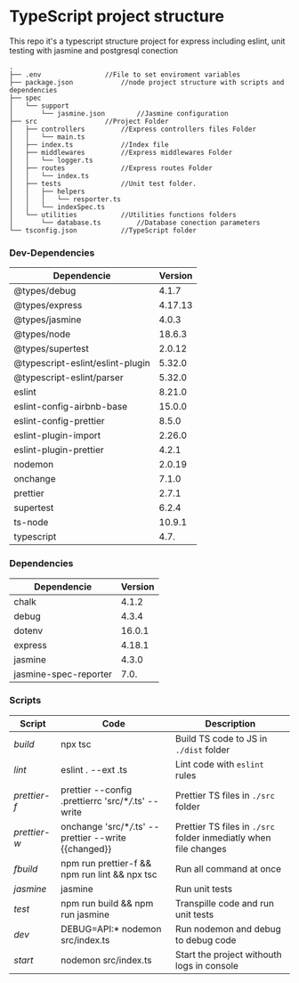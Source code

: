 # TypeScript project structure

This repo it's a typescript structure project for express including eslint, unit testing with
jasmine and postgresql conection

```
.
├── .env 				//File to set enviroment variables
├── package.json			//node project structure with scripts and dependencies
├── spec
│   └── support
│       └── jasmine.json		//Jasmine configuration
├── src					//Project Folder
│   ├── controllers			//Express controllers files Folder
│   │   └── main.ts
│   ├── index.ts			//Index file
│   ├── middlewares			//Express middlewares Folder
│   │   └── logger.ts
│   ├── routes				//Express routes Folder
│   │   └── index.ts
│   ├── tests				//Unit test folder.
│   │   ├── helpers
│   │   │   └── resporter.ts
│   │   └── indexSpec.ts
│   └── utilities			//Utilities functions folders
│       └── database.ts			//Database conection parameters
└── tsconfig.json			//TypeScript folder

```

### Dev-Dependencies

| Dependencie                      | Version |
| -------------------------------- | ------- |
| @types/debug                     | 4.1.7   |
| @types/express                   | 4.17.13 |
| @types/jasmine                   | 4.0.3   |
| @types/node                      | 18.6.3  |
| @types/supertest                 | 2.0.12  |
| @typescript-eslint/eslint-plugin | 5.32.0  |
| @typescript-eslint/parser        | 5.32.0  |
| eslint                           | 8.21.0  |
| eslint-config-airbnb-base        | 15.0.0  |
| eslint-config-prettier           | 8.5.0   |
| eslint-plugin-import             | 2.26.0  |
| eslint-plugin-prettier           | 4.2.1   |
| nodemon                          | 2.0.19  |
| onchange                         | 7.1.0   |
| prettier                         | 2.7.1   |
| supertest                        | 6.2.4   |
| ts-node                          | 10.9.1  |
| typescript                       | 4.7.    |

### Dependencies

| Dependencie           | Version |
| --------------------- | ------- |
| chalk                 | 4.1.2   |
| debug                 | 4.3.4   |
| dotenv                | 16.0.1  |
| express               | 4.18.1  |
| jasmine               | 4.3.0   |
| jasmine-spec-reporter | 7.0.    |

### Scripts

| Script         | Code                                                      | Description                                                          |
| -------------- | --------------------------------------------------------- | -------------------------------------------------------------------- |
| _build_      | npx tsc                                                   | Build TS code to JS in `./dist` folder                             |
| _lint_       | eslint . --ext .ts                                        | Lint code with `eslint` rules                                      |
| _prettier-f_ | prettier --config .prettierrc 'src/\*_/_.ts' --write    | Prettier TS files in `./src` folder                                |
| _prettier-w_ | onchange 'src/\*_/_.ts' -- prettier --write {{changed}} | Prettier TS files in `./src` folder inmediatly when file changes  |
| _fbuild_     | npm run prettier-f && npm run lint && npx tsc             | Run all command at once                                              |
| _jasmine_    | jasmine                                                   | Run unit tests                                                       |
| _test_       | npm run build && npm run jasmine                          | Transpille code and run unit tests                                   |
| _dev_        | DEBUG=API:\* nodemon src/index.ts                         | Run nodemon and debug to debug code                                  |
| _start_      | nodemon src/index.ts                                      | Start the project withouth logs in console                           |
